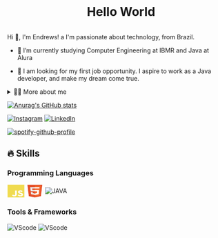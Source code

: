 <!--título-->
<div id="user-content-toc">
  <ul align="center">
    <summary><h1 style="display: inline-block">Hello World</h1></summary>
</div>

<!-- Presentation -->
<p>
  Hi 👋, I'm Endrews! a I'm passionate about technology, from Brazil.

  - 🌱 I’m currently studying Computer Engineering at IBMR and Java at Alura

  - 🔭 I am looking for my first job opportunity. I aspire to work as a Java developer, and make my dream come true.
</p>

<!-- Dropdown -->
<details>
  <summary>👨‍💻 More about me</summary>

  - 💬 I am 21 years old, currently living in Brazil. I did 4 years in English class and have experience with Java, JavaScript and Networking. 

  - ⚡ I enjoy coding, learning, as well as watching movies and playing games! I believe that our personal interests contribute to a more refined perception of things and problem-solving. \o/
</details>

[![Anurag's GitHub stats](https://github-readme-stats.vercel.app/api?username=Endreews)](https://github.com/Endreews/github-readme-stats)

<!-- Links -->
[![Instagram](https://img.shields.io/badge/Instagram-E4405F?style=for-the-badge&logo=instagram&logoColor=white)](https://www.instagram.com/_endrews_/)
[![LinkedIn](https://img.shields.io/badge/LinkedIn-0077B5?style=for-the-badge&logo=linkedin&logoColor=white)](https://www.linkedin.com/in/endreews/)

[![spotify-github-profile](https://spotify-github-profile.vercel.app/api/view?uid=22sg76vrdl7hkdyg7jrp2mvey&cover_image=true&theme=novatorem&show_offline=false&background_color=000000&interchange=false&bar_color=fff700&bar_color_cover=true)](https://github.com/kittinan/spotify-github-profile)

## 🔥 Skills
<!-- Skills: Programming Languages -->
  <div style="flex-basis: 48%;">
    <h3>Programming Languages</h3>
    <img align="center" alt="Js" height="30" width="40" src="https://raw.githubusercontent.com/devicons/devicon/master/icons/javascript/javascript-plain.svg">
    <img align="center" alt="HTML" height="30" width="40" src="https://raw.githubusercontent.com/devicons/devicon/master/icons/html5/html5-original.svg">
    <img align="center" alt="JAVA" height="30" width="40" 
src="https://img.shields.io/badge/Java-ED8B00?style=for-the-badge&logo=openjdk&logoColor=white">
  </div>
  
  <!-- Skills: Tools & Frameworks -->
  <div style="flex-basis: 48%;">
    <h3>Tools & Frameworks</h3>
    <img align="center" alt="VScode" height="30" width="40" src="https://cdn.jsdelivr.net/gh/devicons/devicon/icons/vscode/vscode-original.svg">
    <img align="center" alt="VScode" height="30" width="40" 
src="https://img.shields.io/badge/IntelliJ_IDEA-000000.svg?style=for-the-badge&logo=intellij-idea&logoColor=white">
  </div>
